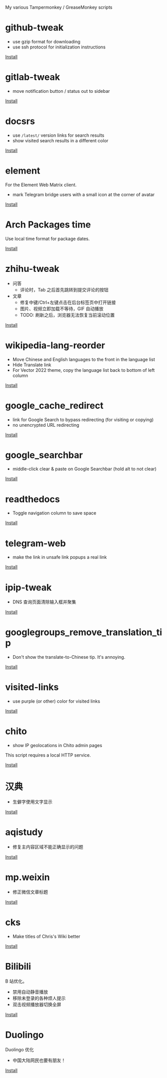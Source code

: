 My various Tampermonkey / GreaseMonkey scripts

github-tweak
===
* use gzip format for downloading
* use ssh protocol for initialization instructions

[Install](https://github.com/lilydjwg/userscripts/raw/master/github-tweak.user.js)

gitlab-tweak
===
* move notification button / status out to sidebar

[Install](https://github.com/lilydjwg/userscripts/raw/master/gitlab-tweak.user.js)

docsrs
===
* use `/latest/` version links for search results
* show visited search results in a different color

[Install](https://github.com/lilydjwg/userscripts/raw/master/docsrs.user.js)

element
===

For the Element Web Matrix client.

* mark Telegram bridge users with a small icon at the corner of avatar

[Install](https://github.com/lilydjwg/userscripts/raw/master/element.user.js)

Arch Packages time
===

Use local time format for package dates.

[Install](https://github.com/lilydjwg/userscripts/raw/master/arch-packages.user.js)

zhihu-tweak
===
* 问答
  * 评论时，Tab 之后首先跳转到提交评论的按钮
* 文章
  * 修复中键/Ctrl+左键点击在后台标签页中打开链接
  * 图片、视频立即加载不等待，GIF 自动播放
  * TODO: 刷新之后，浏览器无法恢复当前滚动位置

[Install](https://github.com/lilydjwg/userscripts/raw/master/zhihu-tweak.user.js)

wikipedia-lang-reorder
===
* Move Chinese and English languages to the front in the language list
* Hide Translate link
* For Vector 2022 theme, copy the language list back to bottom of left column

[Install](https://github.com/lilydjwg/userscripts/raw/master/wikipedia-lang-reorder.user.js)

google_cache_redirect
===
* link for Google Search to bypass redirecting (for visiting or copying)
* no unencrypted URL redirecting

[Install](https://github.com/lilydjwg/userscripts/raw/master/google_cache_redirect.user.js)

google_searchbar
===
* middle-click clear & paste on Google Searchbar (hold alt to not clear)

[Install](https://github.com/lilydjwg/userscripts/raw/master/google_searchbar.user.js)

readthedocs
===
* Toggle navigation column to save space

[Install](https://github.com/lilydjwg/userscripts/raw/master/readthedocs.user.js)

telegram-web
===
* make the link in unsafe link popups a real link

[Install](https://github.com/lilydjwg/userscripts/raw/master/telegram-web.user.js)

ipip-tweak
===
* DNS 查询页面清除输入框并聚集

[Install](https://github.com/lilydjwg/userscripts/raw/master/ipip-tweak.user.js)

googlegroups_remove_translation_tip
===
* Don't show the translate-to-Chinese tip. It's annoying.

[Install](https://github.com/lilydjwg/userscripts/raw/master/googlegroups_remove_translation_tip.user.js)

visited-links
===
* use purple (or other) color for visited links

[Install](https://github.com/lilydjwg/userscripts/raw/master/visited-links.user.js)

chito
===
* show IP geolocations in Chito admin pages

This script requires a local HTTP service.

[Install](https://github.com/lilydjwg/userscripts/raw/master/chito.user.js)

汉典
===
* 生僻字使用文字显示

[Install](https://github.com/lilydjwg/userscripts/raw/master/zdic.user.js)

aqistudy
===
* 修复主内容区域不能正确显示的问题

[Install](https://github.com/lilydjwg/userscripts/raw/master/aqistudy.user.js)

mp.weixin
===
* 修正微信文章标题

[Install](https://github.com/lilydjwg/userscripts/raw/master/mp.weixin.user.js)

cks
===
* Make titles of Chris's Wiki better

[Install](https://github.com/lilydjwg/userscripts/raw/master/cks.user.js)

Bilibili
===
B 站优化。

* 禁用自动静音播放
* 移除未登录的各种烦人提示
* 双击视频播放器切换全屏

[Install](https://github.com/lilydjwg/userscripts/raw/master/bilibili.user.js)

Duolingo
===
Duolingo 优化

* 中国大陆网民也要有朋友！

[Install](https://github.com/lilydjwg/userscripts/raw/master/duolingo.user.js)
